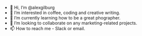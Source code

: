 - 👋 Hi, I’m @alexgilburg
- 👀 I’m interested in coffee, coding and creative writing.
- 🌱 I’m currently learning how to be a great phographer.
- 💞️ I’m looking to collaborate on any marketing-related projects.
- 📫 How to reach me - Slack or email.

<!---
alexgilburg/alexgilburg is a ✨ special ✨ repository because its `README.md` (this file) appears on your GitHub profile.
You can click the Preview link to take a look at your changes.
--->
